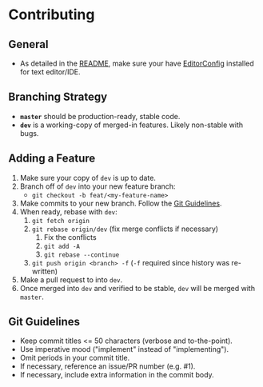 # Contributing

## General

- As detailed in the [README](/README.md), make sure your have [EditorConfig][editorconfig] installed for text editor/IDE.

## Branching Strategy

- **`master`** should be production-ready, stable code.
- **`dev`** is a working-copy of merged-in features. Likely non-stable with bugs.

## Adding a Feature

1. Make sure your copy of `dev` is up to date.
2. Branch off of `dev` into your new feature branch:
    - `git checkout -b feat/<my-feature-name>`
3. Make commits to your new branch. Follow the [Git Guidelines](#git-guidelines).
4. When ready, rebase with `dev`:
    1. `git fetch origin`
    2. `git rebase origin/dev` (fix merge conflicts if necessary)
        1. Fix the conflicts
        2. `git add -A`
        3. `git rebase --continue`
    3. `git push origin <branch> -f` (`-f` required since history was re-written)
5. Make a pull request to into `dev`.
6. Once merged into `dev` and verified to be stable, `dev` will be merged with `master`.

## Git Guidelines

- Keep commit titles <= 50 characters (verbose and to-the-point).
- Use imperative mood ("implement" instead of "implementing").
- Omit periods in your commit title.
- If necessary, reference an issue/PR number (e.g. #1).
- If necessary, include extra information in the commit body.

[editorconfig]: http://editorconfig.org/#download
